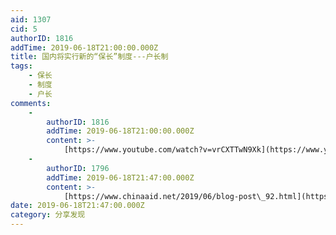 ```yaml
---
aid: 1307
cid: 5
authorID: 1816
addTime: 2019-06-18T21:00:00.000Z
title: 国内将实行新的“保长”制度---户长制
tags:
    - 保长
    - 制度
    - 户长
comments:
    -
        authorID: 1816
        addTime: 2019-06-18T21:00:00.000Z
        content: >-
            [https://www.youtube.com/watch?v=vrCXTTwN9Xk](https://www.youtube.com/watch?v=vrCXTTwN9Xk)
    -
        authorID: 1796
        addTime: 2019-06-18T21:47:00.000Z
        content: >-
            [https://www.chinaaid.net/2019/06/blog-post\_92.html](https://www.chinaaid.net/2019/06/blog-post_92.html)
date: 2019-06-18T21:47:00.000Z
category: 分享发现
---
```




